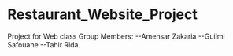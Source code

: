# Restaurant_Website_Project
Project for Web class
Group Members:
--Amensar Zakaria
--Guilmi Safouane
--Tahir Rida.
